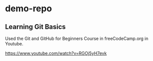 # demo-repo

## Learning Git Basics

Used the Git and GitHub for Beginners Course in freeCodeCamp.org in Youtube.

https://www.youtube.com/watch?v=RGOj5yH7evk
